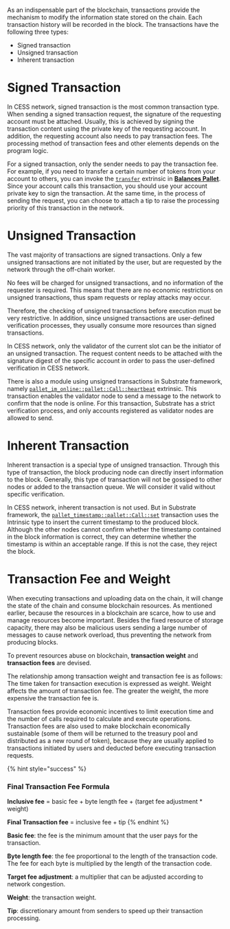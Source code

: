 As an indispensable part of the blockchain, transactions provide the mechanism to modify the information state stored on the chain. Each transaction history will be recorded in the block. The transactions have the following three types:

- Signed transaction
- Unsigned transaction
- Inherent transaction

# Signed Transaction

In CESS network, signed transaction is the most common transaction type. When sending a signed transaction request, the signature of the requesting account must be attached. Usually, this is achieved by signing the transaction content using the private key of the requesting account. In addition, the requesting account also needs to pay transaction fees. The processing method of transaction fees and other elements depends on the program logic.

For a signed transaction, only the sender needs to pay the transaction fee. For example, if you need to transfer a certain number of tokens from your account to others, you can invoke the [`transfer`](https://paritytech.github.io/substrate/master/pallet_balances/pallet/struct.Pallet.html#method.transfer) extrinsic in [**Balances Pallet**](https://paritytech.github.io/substrate/master/pallet_balances). Since your account calls this transaction, you should use your account private key to sign the transaction. At the same time, in the process of sending the request, you can choose to attach a tip to raise the processing priority of this transaction in the network.

# Unsigned Transaction

The vast majority of transactions are signed transactions. Only a few unsigned transactions are not initiated by the user, but are requested by the network through the off-chain worker.

No fees will be charged for unsigned transactions, and no information of the requester is required. This means that there are no economic restrictions on unsigned transactions, thus spam requests or replay attacks may occur.

Therefore, the checking of unsigned transactions before execution must be very restrictive. In addition, since unsigned transactions are user-defined verification processes, they usually consume more resources than signed transactions.

In CESS network, only the validator of the current slot can be the initiator of an unsigned transaction. The request content needs to be attached with the signature digest of the specific account in order to pass the user-defined verification in CESS network.

There is also a module using unsigned transactions in Substrate framework, namely [`pallet_im_online::pallet::Call::heartbeat`](https://paritytech.github.io/substrate/master/pallet_im_online/pallet/struct.Pallet.html#method.heartbeat) extrinsic. This transaction enables the validator node to send a message to the network to confirm that the node is online. For this transaction, Substrate has a strict verification process, and only accounts registered as validator nodes are allowed to send.

# Inherent Transaction

Inherent transaction is a special type of unsigned transaction. Through this type of transaction, the block producing node can directly insert information to the block. Generally, this type of transaction will not be gossiped to other nodes or added to the transaction queue. We will consider it valid without specific verification.

In CESS network, inherent transaction is not used. But in Substrate framework, the [`pallet_timestamp::pallet::Call::set`](https://paritytech.github.io/substrate/master/pallet_timestamp/pallet/struct.Pallet.html#method.set) transaction uses the Intrinsic type to insert the current timestamp to the produced block. Although the other nodes cannot confirm whether the timestamp contained in the block information is correct, they can determine whether the timestamp is within an acceptable range. If this is not the case, they reject the block.

# Transaction Fee and Weight

When executing transactions and uploading data on the chain, it will change the state of the chain and consume blockchain resources. As mentioned earlier, because the resources in a blockchain are scarce, how to use and manage resources become important. Besides the fixed resource of storage capacity, there may also be malicious users sending a large number of messages to cause network overload, thus preventing the network from producing blocks.

To prevent resources abuse on blockchain, **transaction weight** and **transaction fees** are devised.

The relationship among transaction weight and transaction fee is as follows: The time taken for transaction execution is expressed as weight. Weight affects the amount of transaction fee. The greater the weight, the more expensive the transaction fee is.

Transaction fees provide economic incentives to limit execution time and the number of calls required to calculate and execute operations. Transaction fees are also used to make blockchain economically sustainable (some of them will be returned to the treasury pool and distributed as a new round of token), because they are usually applied to transactions initiated by users and deducted before executing transaction requests.

{% hint style="success" %}
### Final Transaction Fee Formula

**Inclusive fee** = basic fee + byte length fee + (target fee adjustment \* weight)

**Final Transaction fee** = inclusive fee + tip
{% endhint %}

**Basic fee**: the fee is the minimum amount that the user pays for the transaction.

**Byte length fee**: the fee proportional to the length of the transaction code. The fee for each byte is multiplied by the length of the transaction code.

**Target fee adjustment**: a multiplier that can be adjusted according to network congestion.

**Weight**: the transaction weight.

**Tip**: discretionary amount from senders to speed up their transaction processing.
